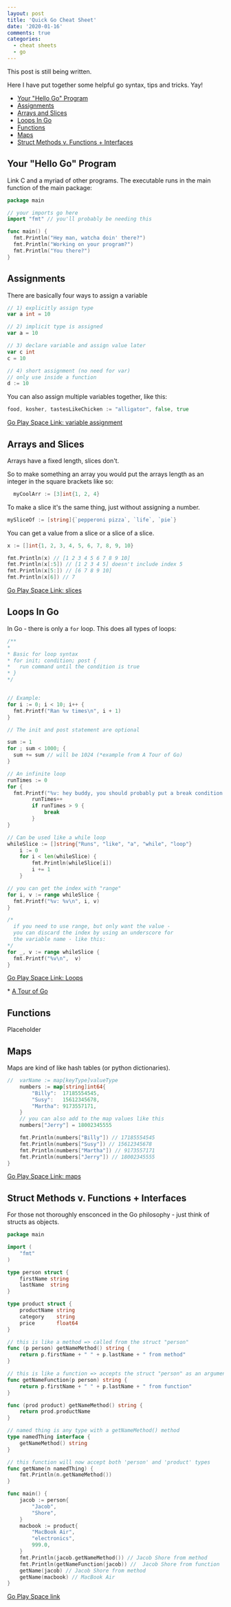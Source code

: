 ```yaml
---
layout: post
title: 'Quick Go Cheat Sheet'
date: '2020-01-16'
comments: true
categories:
  - cheat sheets
  - go
---
```


This post is still being written.

Here I have put together some helpful go syntax, tips and tricks. Yay!

- [Your "Hello Go" Program](#your-%22hello-go%22-program)
- [Assignments](#assignments)
- [Arrays and Slices](#arrays-and-slices)
- [Loops In Go](#loops-in-go)
- [Functions](#functions)
- [Maps](#maps)
- [Struct Methods v. Functions + Interfaces](#struct-methods-v-functions--interfaces)

## Your "Hello Go" Program

Link C and a myriad of other programs. The executable runs in the main function of the main package:

```go
package main

// your imports go here
import "fmt" // you'll probably be needing this

func main() {
  fmt.Println("Hey man, watcha doin' there?")
  fmt.Println("Working on your program?")
  fmt.Println("You there?")
}
```

## Assignments

There are basically four ways to assign a variable

```go
// 1) explicitly assign type
var a int = 10

// 2) implicit type is assigned
var a = 10

// 3) declare variable and assign value later
var c int
c = 10

// 4) short assignment (no need for var)
// only use inside a function
d := 10

```

You can also assign multiple variables together, like this:

```go
food, kosher, tastesLikeChicken := "alligator", false, true
```

[Go Play Space Link: variable assignment](https://goplay.space/#chP7SjGaWw2)

## Arrays and Slices

Arrays have a fixed length, slices don't.

So to make something an array you would put the arrays length as an integer in the square brackets like so:

```go
  myCoolArr := [3]int{1, 2, 4}
```

To make a slice it's the same thing, just without assigning a number.

```go
mySliceOf := [string]{`pepperoni pizza`, `life`, `pie`}
```

You can get a value from a slice or a slice of a slice.

```go
x := []int{1, 2, 3, 4, 5, 6, 7, 8, 9, 10}

fmt.Println(x) // [1 2 3 4 5 6 7 8 9 10]
fmt.Println(x[:5]) // [1 2 3 4 5] doesn't include index 5
fmt.Println(x[5:]) // [6 7 8 9 10]
fmt.Println(x[6]) // 7
```

[Go Play Space Link: slices](https://goplay.space/#fSrIFSc-KQb)

## Loops In Go

In Go - there is only a `for` loop. This does all types of loops:

```go
/**
*
* Basic for loop syntax
* for init; condition; post {
*   run command until the condition is true
* }
*/


// Example:
for i := 0; i < 10; i++ {
  fmt.Printf("Ran %v times\n", i + 1)
}

// The init and post statement are optional

sum := 1
for ; sum < 1000; {
  sum += sum // will be 1024 (*example from A Tour of Go)
}

// An infinite loop
runTimes := 0
for {
  fmt.Printf("%v: hey buddy, you should probably put a break condition in here\n", runTimes + 1)
		runTimes++
		if runTimes > 9 {
			break
		}
}

// Can be used like a while loop
whileSlice := []string{"Runs", "like", "a", "while", "loop"}
	i := 0
	for i < len(whileSlice) {
		fmt.Println(whileSlice[i])
		i += 1
	}

// you can get the index with "range"
for i, v := range whileSlice {
  fmt.Printf("%v: %v\n", i, v)
}

/*
  if you need to use range, but only want the value -
  you can discard the index by using an underscore for
  the variable name - like this:
*/
for _, v := range whileSlice {
  fmt.Printf("%v\n",  v)
}
```

[Go Play Space Link: Loops](https://goplay.space/#eA_7jQqpZjM)

\* [A Tour of Go](https://tour.golang.org/flowcontrol/2)

## Functions

Placeholder

## Maps

Maps are kind of like hash tables (or python dictionaries).

```go
//  varName := map[keyType]valueType
	numbers := map[string]int64{
		"Billy":  17185554545,
		"Susy":   15612345678,
		"Martha": 9173557171,
	}
	// you can also add to the map values like this
	numbers["Jerry"] = 18002345555

	fmt.Println(numbers["Billy"]) // 17185554545
	fmt.Println(numbers["Susy"]) // 15612345678
	fmt.Println(numbers["Martha"]) // 9173557171
	fmt.Println(numbers["Jerry"]) // 18002345555
}
```

[Go Play Space Link: maps](https://goplay.space/#nIW3QM-95Rg)

## Struct Methods v. Functions + Interfaces

For those not thoroughly ensconced in the Go philosophy - just think of structs as objects.

```go
package main

import (
	"fmt"
)

type person struct {
	firstName string
	lastName  string
}

type product struct {
	productName string
	category    string
	price       float64
}

// this is like a method => called from the struct "person"
func (p person) getNameMethod() string {
	return p.firstName + " " + p.lastName + " from method"
}

// this is like a function => accepts the struct "person" as an argument
func getNameFunction(p person) string {
	return p.firstName + " " + p.lastName + " from function"
}

func (prod product) getNameMethod() string {
	return prod.productName
}

// named thing is any type with a getNameMethod() method
type namedThing interface {
	getNameMethod() string
}

// this function will now accept both 'person' and 'product' types
func getName(n namedThing) {
	fmt.Println(n.getNameMethod())
}

func main() {
	jacob := person{
		"Jacob",
		"Shore",
	}
	macbook := product{
		"MacBook Air",
		"electronics",
		999.0,
	}
	fmt.Println(jacob.getNameMethod()) // Jacob Shore from method
	fmt.Println(getNameFunction(jacob)) //  Jacob Shore from function
	getName(jacob) // Jacob Shore from method
	getName(macbook) // MacBook Air
}

```

[Go Play Space link](https://goplay.space/#i8AXrXfyAGZ)
